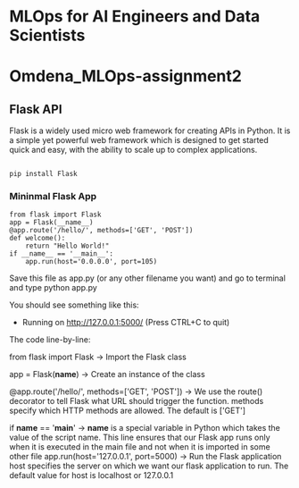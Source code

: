# MLOps for AI Engineers and Data Scientists

# Omdena_MLOps-assignment2


## Flask API

Flask is a widely used micro web framework for creating APIs in Python. 
It is a simple yet powerful web framework which is designed to get started quick and easy, with the ability to scale up to complex applications.

```python:

pip install Flask
```

### Mininmal Flask App

```python:
from flask import Flask
app = Flask(__name__)
@app.route('/hello/', methods=['GET', 'POST'])
def welcome():
    return "Hello World!"
if __name__ == '__main__':
    app.run(host='0.0.0.0', port=105)
```

Save this file as app.py (or any other filename you want) and go to terminal and type python app.py

You should see something like this:

* Running on http://127.0.0.1:5000/ (Press CTRL+C to quit)

The code line-by-line:

from flask import Flask → Import the Flask class

app = Flask(__name__) → Create an instance of the class

@app.route('/hello/', methods=['GET', 'POST']) → We use the route() decorator to tell Flask what URL should trigger the function.
methods specify which HTTP methods are allowed. The default is ['GET']

if __name__ == '__main__' → __name__ is a special variable in Python which takes the value of the script name. 
This line ensures that our Flask app runs only when it is executed in the main file and not when it is imported in some other file
app.run(host='127.0.0.1', port=5000) → Run the Flask application
host specifies the server on which we want our flask application to run. The default value for host is localhost or 127.0.0.1
